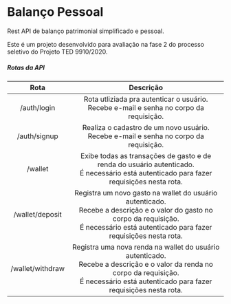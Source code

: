 # Balanço Pessoal
Rest API de balanço patrimonial simplificado e pessoal.

Este é um projeto desenvolvido para avaliação na fase 2 do processo seletivo do Projeto TED 9910/2020. 

##### Rotas da API

|       Rota       |                          Descrição                           |
| :--------------: | :----------------------------------------------------------: |
|   /auth/login    | Rota utliziada pra autenticar o usuário. <br />Recebe e-mail e senha no corpo da requisição. |
|   /auth/signup   | Realiza o cadastro de um novo usuário.<br />Recebe e-mail e senha no corpo da requisição. |
|     /wallet      | Exibe todas as transações de gasto e de renda do usuário autenticado.<br />É necessário está autenticado para fazer requisições nesta rota. |
| /wallet/deposit  | Registra um novo gasto na wallet do usuário autenticado.<br />Recebe a descrição e o valor do gasto no corpo da requisição.<br />É necessário está autenticado para fazer requisições nesta rota. |
| /wallet/withdraw | Registra uma nova renda na wallet do usuário autenticado.<br />Recebe a descrição e o valor da renda no corpo da requisição.<br />É necessário está autenticado para fazer requisições nesta rota. |

